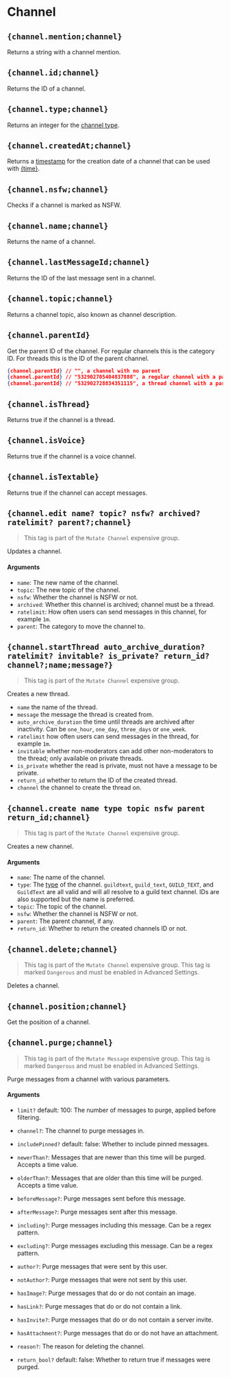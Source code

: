 # Channel

## `{channel.mention;channel}`

Returns a string with a channel mention.

## `{channel.id;channel}`

Returns the ID of a channel.

## `{channel.type;channel}`

Returns an integer for the [channel type](https://discord.com/developers/docs/resources/channel#channel-object-channel-types).

## `{channel.createdAt;channel}`

Returns a [timestamp](https://developer.mozilla.org/en-US/docs/Web/JavaScript/Reference/Global_Objects/Date#description) for the creation date of a channel that can be used with [{time}](https://documentation.atlas.bot/en/scripts/tags/global#time-formattime).

## `{channel.nsfw;channel}`

Checks if a channel is marked as NSFW.

## `{channel.name;channel}`

Returns the name of a channel.

## `{channel.lastMessageId;channel}`

Returns the ID of the last message sent in a channel.

## `{channel.topic;channel}`

Returns a channel topic, also known as channel description.

## `{channel.parentId}`

Get the parent ID of the channel. For regular channels this is the category ID. For threads this is the ID of the parent channel.

```json
{channel.parentId} // "", a channel with no parent
{channel.parentId} // "532902705404837888", a regular channel with a parent
{channel.parentId} // "532902728834351115", a thread channel with a parent
```

## `{channel.isThread}`

Returns true if the channel is a thread.

## `{channel.isVoice}`

Returns true if the channel is a voice channel.

## `{channel.isTextable}`

Returns true if the channel can accept messages.

## `{channel.edit name? topic? nsfw? archived? ratelimit? parent?;channel}`

> This tag is part of the `Mutate Channel` expensive group.

Updates a channel.

#### Arguments

- `name`: The new name of the channel.
- `topic`: The new topic of the channel.
- `nsfw`: Whether the channel is NSFW or not.
- `archived`: Whether this channel is archived; channel must be a thread.
- `ratelimit`: How often users can send messages in this channel, for example `1m`.
- `parent`: The category to move the channel to.

## `{channel.startThread auto_archive_duration? ratelimit? invitable? is_private? return_id? channel?;name;message?}`

> This tag is part of the `Mutate Channel` expensive group.

Creates a new thread.

- `name` the name of the thread.
- `message` the message the thread is created from.
- `auto_archive_duration` the time until threads are archived after inactivity. Can be `one_hour`, `one_day`, `three_days` or `one_week`.
- `ratelimit` how often users can send messages in the thread, for example `1m`.
- `invitable` whether non-moderators can add other non-moderators to the thread; only available on private threads.
- `is_private` whether the read is private, must not have a message to be private.
- `return_id` whether to return the ID of the created thread.
- `channel` the channel to create the thread on.

## `{channel.create name type topic nsfw parent return_id;channel}`

> This tag is part of the `Mutate Channel` expensive group.

Creates a new channel.

#### Arguments

- `name`: The name of the channel.
- `type`: The [type](https://discord.com/developers/docs/resources/channel#channel-object-channel-types) of the channel. `guildtext`, `guild_text`, `GUILD_TEXT`, and `GuildText` are all valid and will all resolve to a guild text channel. IDs are also supported but the name is preferred.
- `topic`: The topic of the channel.
- `nsfw`: Whether the channel is NSFW or not.
- `parent`: The parent channel, if any.
- `return_id`: Whether to return the created channels ID or not.

## `{channel.delete;channel}`

> This tag is part of the `Mutate Channel` expensive group.
> This tag is marked `Dangerous` and must be enabled in Advanced Settings.

Deletes a channel.

## `{channel.position;channel}`

Get the position of a channel.

## `{channel.purge;channel}`

> This tag is part of the `Mutate Message` expensive group.
> This tag is marked `Dangerous` and must be enabled in Advanced Settings.

Purge messages from a channel with various parameters.

#### Arguments
- `limit?` default: 100: The number of messages to purge, applied before filtering.
- `channel?`: The channel to purge messages in.
- `includePinned?` default: false: Whether to include pinned messages.
- `newerThan?`: Messages that are newer than this time will be purged. Accepts a time value.
- `olderThan?`: Messages that are older than this time will be purged. Accepts a time value.
- `beforeMessage?`: Purge messages sent before this message.
- `afterMessage?`: Purge messages sent after this message.
- `including?`: Purge messages including this message. Can be a regex pattern.
- `excluding?`: Purge messages excluding this message. Can be a regex pattern.
- `author?`: Purge messages that were sent by this user.
- `notAuthor?`: Purge messages that were not sent by this user.
- `hasImage?`: Purge messages that do or do not contain an image.
- `hasLink?`: Purge messages that do or do not contain a link.
- `hasInvite?`: Purge messages that do or do not contain a server invite.
- `hasAttachment?`: Purge messages that do or do not have an attachment.
- `reason?`: The reason for deleting the channel.

- `return_bool?` default: false: Whether to return true if messages were purged.
